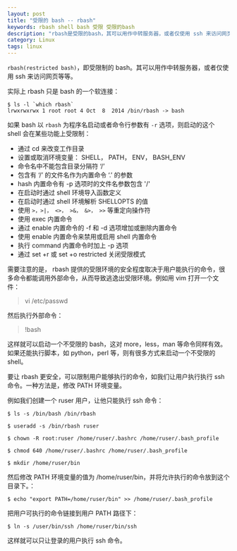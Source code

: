```yaml
---
layout: post
title: "受限的 bash -- rbash"
keywords: rbash shell bash 受限 受限的bash
description: "rbash是受限的bash，其可以用作中转服务器，或者仅使用 ssh 来访问网页等等。"
category: Linux
tags: linux
---
```


`rbash(restricted bash)`，即受限制的 bash。其可以用作中转服务器，或者仅使用 ssh 来访问网页等等。

实际上 rbash 只是 bash 的一个软连接：

```
$ ls -l `which rbash`
lrwxrwxrwx 1 root root 4 Oct  8  2014 /bin/rbash -> bash
```

如果 bash 以 `rbash` 为程序名启动或者命令行参数有 `-r` 选项，则启动的这个 shell 会在某些功能上受限制：

- 通过 cd 来改变工作目录
- 设置或取消环境变量： SHELL， PATH， ENV， BASH_ENV
- 命令名中不能包含目录分隔符 ‘/’
- 包含有 ‘/’ 的文件名作为内置命令 ‘.’ 的参数
- hash 内置命令有 -p 选项时的文件名参数包含 '/'
- 在启动时通过 shell 环境导入函数定义
- 在启动时通过 shell 环境解析 SHELLOPTS 的值
- 使用 `>，>|， <>， >&， &>， >>` 等重定向操作符
- 使用 exec 内置命令
- 通过 enable 内置命令的 -f 和 -d 选项增加或删除内置命令
- 使用 enable 内置命令来禁用或启用 shell 内置命令
- 执行 command 内置命令时加上 -p 选项
- 通过 set +r 或 set +o restricted 关闭受限模式

需要注意的是， rbash 提供的受限环境的安全程度取决于用户能执行的命令，很多命令都能调用外部命令，从而导致逃逸出受限环境。例如用 vim 打开一个文件：

> vi /etc/passwd

然后执行外部命令：

> !bash

这样就可以启动一个不受限的 bash，这对 more，less，man 等命令同样有效。如果还能执行脚本，如 python，perl 等，则有很多方式来启动一个不受限的 shell。

要让 rbash 更安全，可以限制用户能够执行的命令，如我们让用户执行执行 ssh 命令。一种方法是，修改 PATH 环境变量。

例如我们创建一个 ruser 用户，让他只能执行 ssh 命令：

```
$ ls -s /bin/bash /bin/rbash

$ useradd -s /bin/rbash ruser

$ chown -R root:ruser /home/ruser/.bashrc /home/ruser/.bash_profile

$ chmod 640 /home/ruser/.bashrc /home/ruser/.bash_profile

$ mkdir /home/ruser/bin
```

然后修改 PATH 环境变量的值为 /home/ruser/bin，并将允许执行的命令放到这个目录下。：

```
$ echo "export PATH=/home/ruser/bin" >> /home/ruser/.bash_profile
```

把用户可执行的命令链接到用户 PATH 路径下：

```
$ ln -s /user/bin/ssh /home/ruser/bin/ssh
```

这样就可以只让登录的用户执行 ssh 命令。
